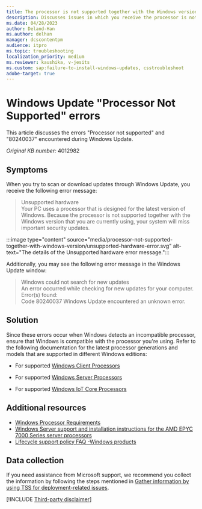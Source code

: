 ```yaml
---
title: The processor is not supported together with the Windows version error
description: Discusses issues in which you receive the processor is not supported together with the Windows version that you are currently using error or the 80240037 error code when you scan or download Windows updates.
ms.date: 04/28/2023
author: Deland-Han
ms.author: delhan
manager: dcscontentpm
audience: itpro
ms.topic: troubleshooting
localization_priority: medium
ms.reviewer: kaushika, v-jesits
ms.custom: sap:failure-to-install-windows-updates, csstroubleshoot
adobe-target: true
---
```


<!---Internal note: The screenshots in the article are being or were already updated. Please contact "gsprad" and "christys" for triage before making the further changes to the screenshots.
--->

# Windows Update "Processor Not Supported" errors

This article discusses the errors "Processor not supported" and "80240037" encountered during Windows Update.

_Original KB number:_ 4012982

## Symptoms

When you try to scan or download updates through Windows Update, you receive the following error message:
> Unsupported hardware  
> Your PC uses a processor that is designed for the latest version of Windows. Because the processor is not supported together with the Windows version that you are currently using, your system will miss important security updates.

:::image type="content" source="media/processor-not-supported-together-with-windows-version/unsupported-hardware-error.svg" alt-text="The details of the Unsupported hardware error message.":::

Additionally, you may see the following error message in the Windows Update window:
> Windows could not search for new updates  
An error occurred while checking for new updates for your computer.
Error(s) found:  
Code 80240037 Windows Update encountered an unknown error.  

## Solution

Since these errors occur when Windows detects an incompatible processor, ensure that Windows is compatible with the processor you're using. Refer to the following documentation for the latest processor generations and models that are supported in different Windows editions:

- For supported [Windows Client Processors](/windows-hardware/design/minimum/windows-processor-requirements#windows-client-edition-processors)

- For supported [Windows Server Processors](/windows-hardware/design/minimum/windows-processor-requirements#windows-server-processors)

- For supported [Windows IoT Core Processors](/windows-hardware/design/minimum/windows-processor-requirements#windows-iot-core-processors)

## Additional resources

- [Windows Processor Requirements](/windows-hardware/design/minimum/windows-processor-requirements)
- [Windows Server support and installation instructions for the AMD EPYC 7000 Series server processors](../../windows-server/deployment/windows-server-support-installation-for-amd-role-family-processor.md)
- [Lifecycle support policy FAQ -Windows products](/lifecycle/faq/windows#%2Fhelp%2F18581%2Flifecycle-support-policy-faq-windows-products%23b4)

## Data collection

If you need assistance from Microsoft support, we recommend you collect the information by following the steps mentioned in [Gather information by using TSS for deployment-related issues](../windows-troubleshooters/gather-information-using-tss-deployment.md).

[!INCLUDE [Third-party disclaimer](../../includes/third-party-disclaimer.md)]

